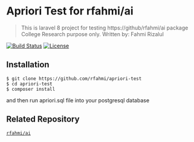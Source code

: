 # Apriori Test for rfahmi/ai

> This is laravel 8 project for testing https://github/rfahmi/ai package
> College Research purpose only.
> Written by: Fahmi Rizalul

[![Build Status](http://img.shields.io/travis/badges/badgerbadgerbadger.svg?style=flat)](https://travis-ci.org/badges/badgerbadgerbadger) [![License](http://img.shields.io/:license-mit-blue.svg?style=flat)](http://badges.mit-license.org)

## Installation

```shell
$ git clone https://github.com/rfahmi/apriori-test
$ cd apriori-test
$ composer install
```
and then run apriori.sql file into your postgresql database

## Related Repository
<a href="https://github.com/rfahmi/ai" target="_blank">`rfahmi/ai`</a>